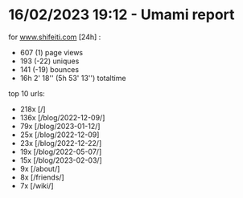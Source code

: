 # 16/02/2023 19:12 - Umami report
for www.shifeiti.com [24h] :

 - 607 (1) page views
 - 193 (-22) uniques
 - 141 (-19) bounces
 - 16h 2' 18'' (5h 53' 13'') totaltime


top 10 urls:
 - 218x [/]
 - 136x [/blog/2022-12-09/]
 - 79x [/blog/2023-01-12/]
 - 25x [/blog/2022-12-09]
 - 23x [/blog/2022-12-22/]
 - 19x [/blog/2022-05-07/]
 - 15x [/blog/2023-02-03/]
 - 9x [/about/]
 - 8x [/friends/]
 - 7x [/wiki/]


